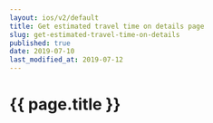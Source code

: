 ```yaml
---
layout: ios/v2/default
title: Get estimated travel time on details page
slug: get-estimated-travel-time-on-details
published: true
date: 2019-07-10
last_modified_at: 2019-07-12
---
```


# {{ page.title }}
